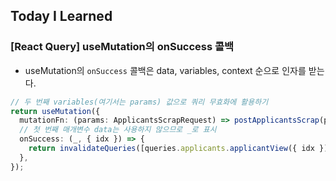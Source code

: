 ## Today I Learned

### [React Query] useMutation의 onSuccess 콜백

- useMutation의 `onSuccess` 콜백은 data, variables, context 순으로 인자를 받는다.

```ts
// 두 번째 variables(여기서는 params) 값으로 쿼리 무효화에 활용하기
return useMutation({
  mutationFn: (params: ApplicantsScrapRequest) => postApplicantsScrap(params),
  // 첫 번째 매개변수 data는 사용하지 않으므로 _로 표시
  onSuccess: (_, { idx }) => {
    return invalidateQueries([queries.applicants.applicantView({ idx }).queryKey]);
  },
});
```
